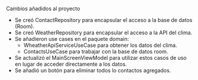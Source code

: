 Cambios añadidos al proyecto

  - Se creó ContactRepository para encapsular el acceso a la base de datos (Room).
  - Se creó WeatherRepository para encapsular el acceso a la API del clima.
  - Se añadieron use cases en el paquete domain:
    - WheatherApiServiceUseCase para obtener los datos del clima.
    - ContactsUseCase para trabajar con la base de datos room.
  - Se actualizó el MainScreenViewModel para utilizar estos casos de uso en lugar de acceder directamente a los datos.
  - Se añadió un botón para eliminar todos lo contactos agregados.
